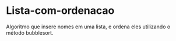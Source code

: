 # Lista-com-ordenacao
Algoritmo que insere nomes em uma lista, e ordena eles utilizando o método bubblesort.
